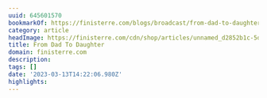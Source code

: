 ```yaml
---
uuid: 645601570
bookmarkOf: https://finisterre.com/blogs/broadcast/from-dad-to-daughter?xnpe_tifc=b.e_4Dn74ubXxIh.huxd4ypsafeWaeiWhFW6hfp3alB8bf8cRf4gVd46EMQ-tu4vaMXJ4.oDh.YJxfU.hke_4kHd&utm_source=bloomreach&utm_campaign=BRAND_BROADCAST_20230305&utm_medium=email
category: article
headImage: https://finisterre.com/cdn/shop/articles/unnamed_d2852b1c-5d1f-4dcb-b286-d9759121bfe9.jpg?v=1677840134
title: From Dad To Daughter
domain: finisterre.com
description: 
tags: []
date: '2023-03-13T14:22:06.980Z'
highlights: 
---
```




